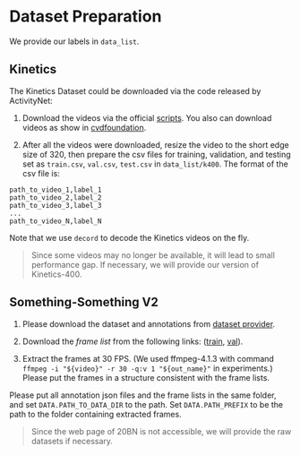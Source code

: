 # Dataset Preparation

We provide our labels in `data_list`.

## Kinetics

The Kinetics Dataset could be downloaded via the code released by ActivityNet:

1. Download the videos via the official [scripts](https://github.com/activitynet/ActivityNet/tree/master/Crawler/Kinetics). You also can download videos as show in [cvdfoundation](https://github.com/cvdfoundation/kinetics-dataset).

2. After all the videos were downloaded, resize the video to the short edge size of 320, then prepare the csv files for training, validation, and testing set as `train.csv`, `val.csv`, `test.csv` in `data_list/k400`. The format of the csv file is:

```
path_to_video_1,label_1
path_to_video_2,label_2
path_to_video_3,label_3
...
path_to_video_N,label_N
```

Note that we use `decord` to decode the Kinetics videos on the fly.
> Since some videos may no longer be available, it will lead to small performance gap. If necessary, we will provide our version of Kinetics-400.


## Something-Something V2
1. Please download the dataset and annotations from [dataset provider](https://20bn.com/datasets/something-something).

2. Download the *frame list* from the following links: ([train](https://dl.fbaipublicfiles.com/pyslowfast/dataset/ssv2/frame_lists/train.csv), [val](https://dl.fbaipublicfiles.com/pyslowfast/dataset/ssv2/frame_lists/val.csv)).

3. Extract the frames at 30 FPS. (We used ffmpeg-4.1.3 with command
`ffmpeg -i "${video}" -r 30 -q:v 1 "${out_name}"`
   in experiments.) Please put the frames in a structure consistent with the frame lists.

Please put all annotation json files and the frame lists in the same folder, and set `DATA.PATH_TO_DATA_DIR` to the path. Set `DATA.PATH_PREFIX` to be the path to the folder containing extracted frames.

> Since the web page of 20BN is not accessible, we will provide the raw datasets if necessary.
